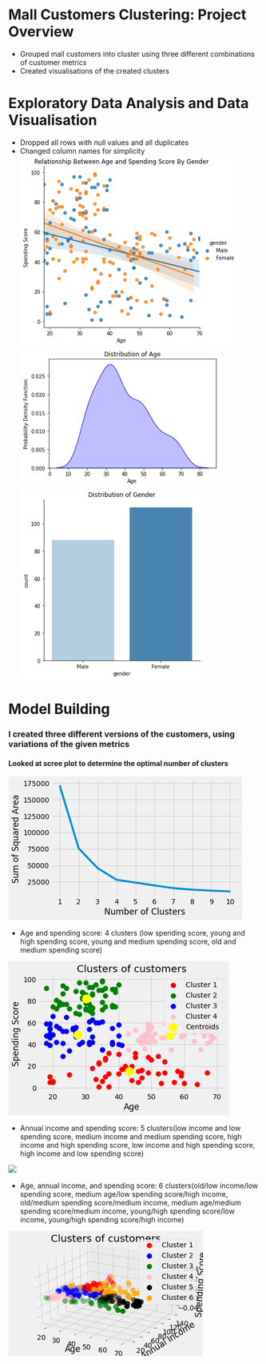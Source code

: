 # Mall Customers Clustering: Project Overview 
- Grouped mall customers into cluster using three different combinations of customer metrics
- Created visualisations of the created clusters

# Exploratory Data Analysis and Data Visualisation
- Dropped all rows with null values and all duplicates
- Changed column names for simplicity
![](mall_images/download-4.png)
![](mall_images/download-5.png)
![](mall_images/download-6.png)

# Model Building
### I created three different versions of the customers, using variations of the given metrics ###
#### Looked at scree plot to determine the optimal number of clusters ####

![](mall_images/download-1.png)

- Age and spending score: 4 clusters (low spending score, young and high spending score, young and medium spending score, old and medium spending score)

![](mall_images/download-2.png)

- Annual income and spending score: 5 clusters(low income and low spending score, medium income and medium spending score, high income and high spending score, low income and high spending score, high income and low spending score)

![](mall_images/download-.png)

- Age, annual income, and spending score: 6 clusters(old/low income/low spending score, medium age/low spending score/high income, old/medium spending score/medium income, medium age/medium spending score/medium income, young/high spending score/low income, young/high spending score/high income)

![](mall_images/download.png)
